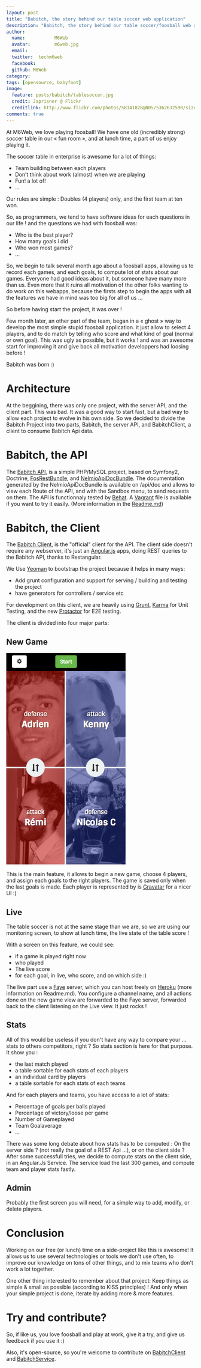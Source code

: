 ```yaml
---
layout: post
title: "Babitch, the story behind our table soccer web application"
description: "Babitch, the story behind our table soccer/foosball web application"
author:
  name:           M6Web
  avatar:         m6web.jpg
  email:
  twitter:  techm6web
  facebook:
  github: M6Web
category:
tags: [opensource, babyfoot]
image:
  feature: posts/babitch/tablesoccer.jpg
  credit: Japrisner @ Flickr
  creditlink: http://www.flickr.com/photos/58141828@N05/5362632590/sizes/m/in/photolist-9aSTQA-aaApJn-7XhiQ1-9mm8iR-aDDtjQ-9x39H5-dUWFva-9W6hXa-bfbkqp-dtY159-8vS35Z-ctJMJY-9hvrus-7EBXJJ-8hZDrs-8ECAcX-8EFKL9-bceqjn-8erzXx-8hy4fP-bvuRWY-8BhKgz-8vV58N-9dMBVt-9W97P9-9ciEma-7Riztb-7Cr2Y8-88bzzS-bBZoUQ-dVoiY4-ds7Tb4-8EvLBp-8HMkVg-8HMkXF-8HQtR9-8HQu1j-8HQtNN-8HQu6w-8HMm88-8HQtVd-dUg7yj-9QddPr-9eb3WU-8HQtXU-dLHHqu-dLCauB-ds8cwQ-ds8fvG-89CvbS-ds82e4/
comments: true
---
```


At M6Web, we love playing foosball!
We have one old (incredibly strong) soccer table in our « fun room », and at lunch time, a part of us enjoy playing it.

The soccer table in enterprise is awesome for a lot of things:

* Team building between each players
* Don’t think about work (almost) when we are playing
* Fun! a lot of!
* …

Our rules are simple : Doubles (4 players) only, and the first team at ten won.

So, as programmers, we tend to have software ideas for each questions in our life ! and the questions we had with foosball was:

* Who is the best player?
* How many goals i did
* Who won most games?
* …

So, we begin to talk several month ago about a foosball apps, allowing us to record each games, and each goals, to compute lot of stats about our games.
Everyone had good ideas about it, but someone have many more than us. Even more that it ruins all motivation of the other folks wanting to do work on this webapps, because the firsts step to begin the apps with all the features we have in mind was too big for all of us …

So before having start the project, it was over !

Few month later, an other part of the team, began in a « ghost » way to develop the most simple stupid foosball application. it just allow to select 4 players, and to do match by telling who score and what kind of goal (normal or own goal).
This was ugly as possible, but it works ! and was an awesome start for improving it and give back all motivation developpers had loosing before !

Babitch was born :)

# Architecture

At the beggining, there was only one project, with the server API, and the client part.
This was bad. It was a good way to start fast, but a bad way to allow each project to evolve in his own side.
So we decided to divide the Babitch Project into two parts, Babitch, the server API, and BabitchClient, a client to consume Babitch Api data.

# Babitch, the API

The [Babitch API](https://github.com/M6Web/Babitch), is a simple PHP/MySQL project, based on Symfony2, Doctrine, [FosRestBundle](https://github.com/FriendsOfSymfony/FOSRest), and [NelmioApiDocBundle](https://github.com/nelmio/NelmioApiDocBundle).
The documentation generated by the NelmioApiDocBundle is available on /api/doc and allows to view each Route of the API, and with the Sandbox menu, to send requests on them.
The API is functionnaly tested by [Behat](http://behat.org/).
A [Vagrant](http://www.vagrantup.com/) file is available if you want to try it easily. (More information in the [Readme.md](https://github.com/M6Web/Babitch))

# Babitch, the Client

The [Babitch Client](https://github.com/M6Web/BabitchClient), is the "official" client for the API.
The client side doesn't require any webserver, it's just an [Angular.js](http://angularjs.org/) apps, doing REST queries to the Babitch API, thanks to Restangular.

We Use [Yeoman](http://yeoman.io/) to bootstrap the project because it helps in many ways:

* Add grunt configuration and support for serving / building and testing the project
* have generators for controllers / service etc

For development on this client, we are heavily using [Grunt](http://gruntjs.com/), [Karma](http://karma-runner.github.io/0.10/index.html) for Unit Testing, and the new [Protactor](https://github.com/angular/protractor) for E2E testing.


The client is divided into four major parts:

## New Game

![Main View](images/posts/babitch/mainview.png)

This is the main feature, it allows to begin a new game, choose 4 players, and assign each goals to the right players.
The game is saved only when the last goals is made.
Each player is represented by is [Gravatar](http://fr.gravatar.com/) for a nicer UI :)

## Live

The table soccer is not at the same stage than we are, so we are using our monitoring screen, to show at lunch time, the live state of the table score !

With a screen on this feature, we could see:

* if a game is played right now
* who played
* The live score
* for each goal, in live, who score, and on which side :)

The live part use a [Faye](http://faye.jcoglan.com/) server, which you can host freely on [Heroku](https://www.heroku.com/) (more information on Readme.md). You configure a channel name, and all actions done on the new game view are forwarded to the Faye server, forwarded back to the client listening on the Live view. It just rocks !

## Stats

All of this would be useless if you don't have any way to compare your ... stats to others competitors, right ?
So stats section is here for that purpose.
It show you :

* the last match played
* a table sortable for each stats of each players
* an individual card by players
* a table sortable for each stats of each teams

And for each players and teams, you have access to a lot of stats:

* Percentage of goals per balls played
* Percentage of victory/loose per game
* Number of Gameplayed
* Team Goalaverage
* ...

There was some long debate about how stats has to be computed : On the server side ? (not really the goal of a REST Api ...), or on the client side ?
After some successfull tries, we decide to compute stats on the client side, in an Angular.Js Service.
The service load the last 300 games, and compute team and player stats fastly.

## Admin

Probably the first screen you will need, for a simple way to add, modify, or delete players.

# Conclusion

Working on our free (or lunch) time on a side-project like this is awesome!
It allows us to use several technologies or tools we don't use often, to improve our knowledge on tons of other things, and to mix teams who don't work a lot together.

One other thing interested to remember about that project: Keep things as simple & small as possible (according to KISS principles) ! And only when your simple project is done, iterate by adding more & more features.

# Try and contribute?

So, if like us, you love foosball and play at work, give it a try, and give us feedback if you use it :)

Also, it's open-source, so you're welcome to contribute on [BabitchClient](https://github.com/M6Web/BabitchClient) and [BabitchService](https://github.com/M6Web/Babitch).
